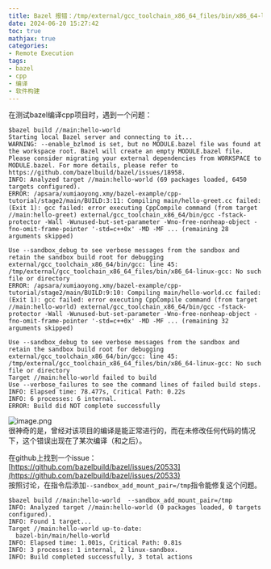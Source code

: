 ```yaml
---
title: Bazel 报错：/tmp/external/gcc_toolchain_x86_64_files/bin/x86_64-linux-gcc： No such file or directory
date: 2024-06-20 15:27:42
toc: true
mathjax: true
categories:
- Remote Execution
tags: 
- bazel
- cpp
- 编译
- 软件构建
---
```



在测试bazel编译cpp项目时，遇到一个问题：
```shell
$bazel build //main:hello-world
Starting local Bazel server and connecting to it...
WARNING: --enable_bzlmod is set, but no MODULE.bazel file was found at the workspace root. Bazel will create an empty MODULE.bazel file. Please consider migrating your external dependencies from WORKSPACE to MODULE.bazel. For more details, please refer to https://github.com/bazelbuild/bazel/issues/18958.
INFO: Analyzed target //main:hello-world (69 packages loaded, 6450 targets configured).
ERROR: /apsara/xumiaoyong.xmy/bazel-example/cpp-tutorial/stage2/main/BUILD:3:11: Compiling main/hello-greet.cc failed: (Exit 1): gcc failed: error executing CppCompile command (from target //main:hello-greet) external/gcc_toolchain_x86_64/bin/gcc -fstack-protector -Wall -Wunused-but-set-parameter -Wno-free-nonheap-object -fno-omit-frame-pointer '-std=c++0x' -MD -MF ... (remaining 28 arguments skipped)

Use --sandbox_debug to see verbose messages from the sandbox and retain the sandbox build root for debugging
external/gcc_toolchain_x86_64/bin/gcc: line 45: /tmp/external/gcc_toolchain_x86_64_files/bin/x86_64-linux-gcc: No such file or directory
ERROR: /apsara/xumiaoyong.xmy/bazel-example/cpp-tutorial/stage2/main/BUILD:9:10: Compiling main/hello-world.cc failed: (Exit 1): gcc failed: error executing CppCompile command (from target //main:hello-world) external/gcc_toolchain_x86_64/bin/gcc -fstack-protector -Wall -Wunused-but-set-parameter -Wno-free-nonheap-object -fno-omit-frame-pointer '-std=c++0x' -MD -MF ... (remaining 32 arguments skipped)

Use --sandbox_debug to see verbose messages from the sandbox and retain the sandbox build root for debugging
external/gcc_toolchain_x86_64/bin/gcc: line 45: /tmp/external/gcc_toolchain_x86_64_files/bin/x86_64-linux-gcc: No such file or directory
Target //main:hello-world failed to build
Use --verbose_failures to see the command lines of failed build steps.
INFO: Elapsed time: 78.477s, Critical Path: 0.22s
INFO: 6 processes: 6 internal.
ERROR: Build did NOT complete successfully
```
![image.png](https://raw.githubusercontent.com/buttering/EasyBlogs/master/asset/pictures/fc966805db49ccdcada60c563834b7ff/06afef71b9888296c0367bcd9eafc946.png)<br />很神奇的是，曾经对该项目的编译是能正常进行的，而在未修改任何代码的情况下，这个错误出现在了某次编译（和之后）。

在github上找到一个issue：[https://github.com/bazelbuild/bazel/issues/20533](https://github.com/bazelbuild/bazel/issues/20533)<br />按照讨论，在指令后添加`--sandbox_add_mount_pair=/tmp`指令能修复这个问题。
```shell
$bazel build //main:hello-world  --sandbox_add_mount_pair=/tmp
INFO: Analyzed target //main:hello-world (0 packages loaded, 0 targets configured).
INFO: Found 1 target...
Target //main:hello-world up-to-date:
  bazel-bin/main/hello-world
INFO: Elapsed time: 1.001s, Critical Path: 0.81s
INFO: 3 processes: 1 internal, 2 linux-sandbox.
INFO: Build completed successfully, 3 total actions
```
